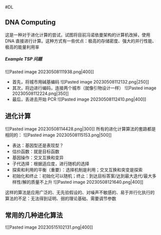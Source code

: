 #DL 

## DNA Computing 
这是一种对于进化计算的尝试，试图将目前冯诺依曼架构的计算机改掉，使用 DNA 直接进行计算。这种方式有一些优点：极高的存储密度、强大的并行性能、极高的能量利用率
##### Example TSP 问题
![[Pasted image 20230508111938.png|400]]
- 首先，将城市用碱基编码
![[Pasted image 20230508112132.png|250]]
- 其次，将边进行编码，连接两个城市（就像引物设计一样）
![[Pasted image 20230508112224.png|350]]
- 最后，丢进去开始 PCR
![[Pasted image 20230508112410.png|400]]

## 进化计算
![[Pasted image 20230508114428.png|300]]
所有的进化计算算法的套路都是相同的：
![[Pasted image 20230508115153.png|500]]

- 表达：基因型还是表现型？
- 估价函数：就是目标函数
- 基因操作：交叉互换和变异
- 子代选择：根据适应度，进行随机的选择
- 探索和利用的平衡（重要）：选择机制是利用；交叉互换和突变是探索
- 初始化和终止：初始化可以随机；终止：到达目标答案/达到最大迭代/最大多样性/解的质量不上升
![[Pasted image 20230508121640.png|400]]

这样的算法是应用广泛的、无先验假设的、对噪声不敏感的、易于并行化执行的
算法的不足：无法得到证明、弱的理论基础、需要调节参数

## 常用的几种进化算法
![[Pasted image 20230515102131.png|400]]










